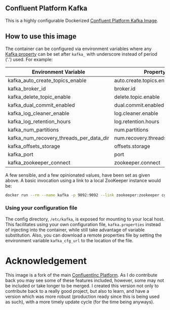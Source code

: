 ## Confluent Platform Kafka
This is a highly configurable Dockerized [Confluent Platform Kafka Image](http://docs.confluent.io/2.0.0/).

## How to use this image
The container can be configured via environment variables where any [Kafka property](https://kafka.apache.org/documentation.html#brokerconfigs) can be set after `kafka_` with underscore instead of period ('.') used. For example:

| Environment Variable                    | Property                          | Default                                                   |
| --------------------------------------- | --------------------------------- | ---------------------------------------------------------:|
| kafka_auto_create_topics_enable         | auto.create.topics.enable         | true                                                      |
| kafka_broker_id                         | broker.id                         | 1                                                         |
| kafka_delete_topic_enable               | delete.topic.enable               | true                                                      |
| kafka_dual_commit_enabled               | dual.commit.enabled               | false                                                     |
| kafka_log_cleaner_enable                | log.cleaner.enable                | true                                                      |
| kafka_log_retention_hours               | log.retention.hours               | 168                                                       |
| kafka_num_partitions                    | num.partitions                    | 1                                                         |
| kafka_num_recovery_threads_per_data_dir | num.recovery.threads.per.data.dir | 1                                                         |
| kafka_offsets_storage                   | offsets.storage                   | kafka                                                     |
| kafka_port                              | port                              | 9092                                                      |
| kafka_zookeeper_connect                 | zookeeper.connect                 | ZOOKEEPER_PORT_2181_TCP_ADDR:ZOOKEEPER_PORT_2181_TCP_PORT |

A few sensible, and a few opinionated values, have been set as given above. A basic invocation using a link to a local ZooKeeper instance would be:

```sh
docker run --rm --name kafka -p 9092:9092 --link zookeeper:zookeeper cgswong/confluent-kafka
```

### Using your configuration file
The config directory, `/etc/kafka`, is exposed for mounting to your local host. This facilitates using your own configuration file, `kafka.properties` instead of injecting into the container, while still take advantage of variable substitution. Also, you can download a remote properties file by setting the environment variable `kafka_cfg_url` to the location of the file.

# Acknowledgement
This image is a fork of the main [ConfluentInc Platform](https://github.com/confluentinc/docker-images). As I do contribute back you may see some of these features included, however, some may not be included or take longer to be merged. I created this version not only to contribute back to a really good project, but also to learn, and have a version which was more robust (production ready since this is being used as such), with a more timely update cycle (for the time being anyways).
